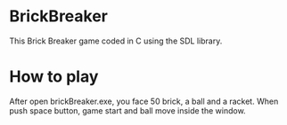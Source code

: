 # BrickBreaker

This Brick Breaker game coded in C using the SDL library.

# How to play

After open brickBreaker.exe, you face 50 brick, a ball and a racket. When push space button, game start and ball move inside the window. 


